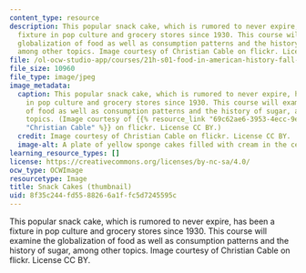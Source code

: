 ```yaml
---
content_type: resource
description: This popular snack cake, which is rumored to never expire, has been a
  fixture in pop culture and grocery stores since 1930. This course will examine the
  globalization of food as well as consumption patterns and the history of sugar,
  among other topics. Image courtesy of Christian Cable on flickr. License CC BY.
file: /ol-ocw-studio-app/courses/21h-s01-food-in-american-history-fall-2014/8f35c244fd5588266a1ffc5d7245595c_21h-s01f14-th.jpg
file_size: 10960
file_type: image/jpeg
image_metadata:
  caption: This popular snack cake, which is rumored to never expire, has been a fixture
    in pop culture and grocery stores since 1930. This course will examine the globalization
    of food as well as consumption patterns and the history of sugar, among other
    topics. (Image courtesy of {{% resource_link "69c62ae6-3953-4ecc-9e42-5dbdde5ab058"
    "Christian Cable" %}} on flickr. License CC BY.)
  credit: Image courtesy of Christian Cable on flickr. License CC BY.
  image-alt: A plate of yellow sponge cakes filled with cream in the center.
learning_resource_types: []
license: https://creativecommons.org/licenses/by-nc-sa/4.0/
ocw_type: OCWImage
resourcetype: Image
title: Snack Cakes (thumbnail)
uid: 8f35c244-fd55-8826-6a1f-fc5d7245595c
---
```

This popular snack cake, which is rumored to never expire, has been a fixture in pop culture and grocery stores since 1930. This course will examine the globalization of food as well as consumption patterns and the history of sugar, among other topics. Image courtesy of Christian Cable on flickr. License CC BY.